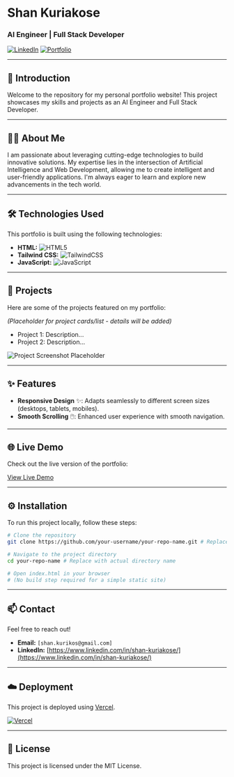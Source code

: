 # Shan Kuriakose
### AI Engineer | Full Stack Developer

[![LinkedIn](https://img.shields.io/badge/LinkedIn-0077B5?style=for-the-badge&logo=linkedin&logoColor=white)](https://www.linkedin.com/in/shan-kuriakose/)
[![Portfolio](https://img.shields.io/badge/Portfolio-Website-blue?style=for-the-badge)](your-portfolio-link-here) <!-- Replace with actual portfolio link -->

---

## 👋 Introduction

Welcome to the repository for my personal portfolio website! This project showcases my skills and projects as an AI Engineer and Full Stack Developer.

---

## 👨‍💻 About Me

I am passionate about leveraging cutting-edge technologies to build innovative solutions. My expertise lies in the intersection of Artificial Intelligence and Web Development, allowing me to create intelligent and user-friendly applications. I'm always eager to learn and explore new advancements in the tech world.

---

## 🛠️ Technologies Used

This portfolio is built using the following technologies:

*   **HTML:** ![HTML5](https://img.shields.io/badge/html5-%23E34F26.svg?style=for-the-badge&logo=html5&logoColor=white)
*   **Tailwind CSS:** ![TailwindCSS](https://img.shields.io/badge/tailwindcss-%2338B2AC.svg?style=for-the-badge&logo=tailwind-css&logoColor=white)
*   **JavaScript:** ![JavaScript](https://img.shields.io/badge/javascript-%23323330.svg?style=for-the-badge&logo=javascript&logoColor=%23F7DF1E)

---

## 🚀 Projects

Here are some of the projects featured on my portfolio:

*(Placeholder for project cards/list - details will be added)*

*   Project 1: Description...
*   Project 2: Description...

![Project Screenshot Placeholder](placeholder.png)

---

## ✨ Features

*   **Responsive Design** ✨: Adapts seamlessly to different screen sizes (desktops, tablets, mobiles).
*   **Smooth Scrolling** 🖱️: Enhanced user experience with smooth navigation.

---

## 🌐 Live Demo

Check out the live version of the portfolio:

[View Live Demo](your-live-demo-link-here) <!-- Replace with actual live demo link -->

---

## ⚙️ Installation

To run this project locally, follow these steps:

```bash
# Clone the repository
git clone https://github.com/your-username/your-repo-name.git # Replace with actual repo URL

# Navigate to the project directory
cd your-repo-name # Replace with actual directory name

# Open index.html in your browser
# (No build step required for a simple static site)
```

---

## 📫 Contact

Feel free to reach out!

*   **Email:** `[shan.kurikos@gmail.com]`
*   **LinkedIn:** [https://www.linkedin.com/in/shan-kuriakose/](https://www.linkedin.com/in/shan-kuriakose/)

---

## ☁️ Deployment

This project is deployed using [Vercel](https://vercel.com/).

[![Vercel](https://img.shields.io/badge/Vercel-000000?style=for-the-badge&logo=vercel&logoColor=white)](https://vercel.com/) <!-- Optional Vercel badge -->

---

## 📄 License

This project is licensed under the MIT License.
